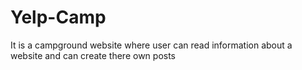 # Yelp-Camp
It is a campground website where user can read information about a website and can create there own posts
